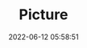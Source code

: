 ---
weight: 1
images:
- /images/edited/16.jpeg
title: Picture
date: 2022-06-12 05:58:51
tags: [luminarneo,work,ILCE7M3,28.0]
---